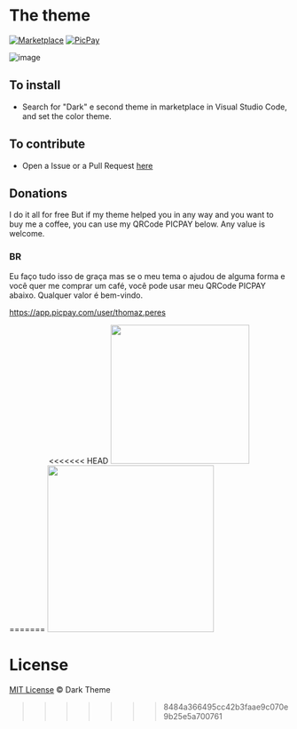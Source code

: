 # The theme
[![Marketplace](https://vsmarketplacebadge.apphb.com/version/akamud.vscode-theme-onelight.svg)](https://marketplace.visualstudio.com/items?itemName=Thomaz.preparing)
[![PicPay](https://img.shields.io/static/v1?style=for-the-badge&message=PicPay&color=222222&logo=PicPay&logoColor=21C25E&label=)](https://app.picpay.com/user/thomaz.peres) 

![image](https://user-images.githubusercontent.com/58439854/90839292-86a1b700-e32d-11ea-893b-20472372466b.png)

## To install

- Search for "Dark" e second theme in marketplace in Visual Studio Code, and set the color theme.

## To contribute 

- Open a Issue or a Pull Request [here](https://github.com/Thomaz-Peres/Theme)

## Donations

I do it all for free
But if my theme helped you in any way and you want to buy me a coffee, you can use my QRCode PICPAY below. Any value is welcome.

### **BR**
Eu faço tudo isso de graça mas se o meu tema o ajudou de alguma forma e você quer me comprar um café, você pode usar meu QRCode PICPAY abaixo. Qualquer valor é bem-vindo.

https://app.picpay.com/user/thomaz.peres
<div style="text-align: center;">
<<<<<<< HEAD
 <img src="https://user-images.githubusercontent.com/58439854/104861724-c0dca800-590f-11eb-866e-2cb4e6fdadad.png" width="250">
</div>
=======
 <img src="https://user-images.githubusercontent.com/58439854/104861724-c0dca800-590f-11eb-866e-2cb4e6fdadad.png" width="300px">
</div>

# License
[MIT License](./LICENSE) © Dark Theme
>>>>>>> 8484a366495cc42b3faae9c070e9b25e5a700761
